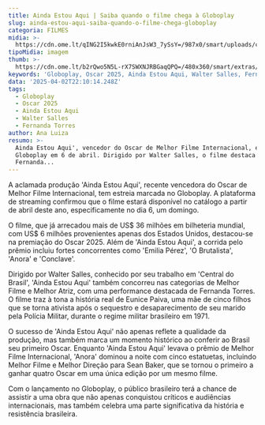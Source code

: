 ```yaml
---
title: Ainda Estou Aqui | Saiba quando o filme chega à Globoplay
slug: ainda-estou-aqui-saiba-quando-o-filme-chega-globoplay
categoria: FILMES
midia: >-
  https://cdn.ome.lt/qING2I5kwkE0rniAnJsW3_7ySsY=/987x0/smart/uploads/conteudo/fotos/ainda_estou_topo.jpg
tipoMidia: imagem
thumb: >-
  https://cdn.ome.lt/b2rQwo5N5L-rX7SWXNJRBGaqQPQ=/480x360/smart/extras/conteudos/ainda_estou_topo.jpg
keywords: 'Globoplay, Oscar 2025, Ainda Estou Aqui, Walter Salles, Fernanda Torres'
data: '2025-04-02T22:10:14.248Z'
tags:
  - Globoplay
  - Oscar 2025
  - Ainda Estou Aqui
  - Walter Salles
  - Fernanda Torres
author: Ana Luiza
resumo: >-
  Ainda Estou Aqui', vencedor do Oscar de Melhor Filme Internacional, estreia no
  Globoplay em 6 de abril. Dirigido por Walter Salles, o filme destaca
  Fernanda...
---
```


A aclamada produção 'Ainda Estou Aqui', recente vencedora do Oscar de Melhor Filme Internacional, tem estreia marcada no Globoplay. A plataforma de streaming confirmou que o filme estará disponível no catálogo a partir de abril deste ano, especificamente no dia 6, um domingo.

O filme, que já arrecadou mais de US$ 36 milhões em bilheteria mundial, com US$ 6 milhões provenientes apenas dos Estados Unidos, destacou-se na premiação do Oscar 2025. Além de 'Ainda Estou Aqui', a corrida pelo prêmio incluiu fortes concorrentes como 'Emilia Pérez', 'O Brutalista', 'Anora' e 'Conclave'.

Dirigido por Walter Salles, conhecido por seu trabalho em 'Central do Brasil', 'Ainda Estou Aqui' também concorreu nas categorias de Melhor Filme e Melhor Atriz, com uma performance destacada de Fernanda Torres. O filme traz à tona a história real de Eunice Paiva, uma mãe de cinco filhos que se torna ativista após o sequestro e desaparecimento de seu marido pela Polícia Militar, durante o regime militar brasileiro em 1971.

O sucesso de 'Ainda Estou Aqui' não apenas reflete a qualidade da produção, mas também marca um momento histórico ao conferir ao Brasil seu primeiro Oscar. Enquanto 'Ainda Estou Aqui' levava o prêmio de Melhor Filme Internacional, 'Anora' dominou a noite com cinco estatuetas, incluindo Melhor Filme e Melhor Direção para Sean Baker, que se tornou o primeiro a ganhar quatro Oscar em uma única edição por um mesmo filme.

Com o lançamento no Globoplay, o público brasileiro terá a chance de assistir a uma obra que não apenas conquistou críticos e audiências internacionais, mas também celebra uma parte significativa da história e resistência brasileira.
